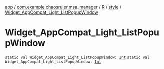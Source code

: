 [app](../../../index.md) / [com.example.chaosruler.msa_manager](../../index.md) / [R](../index.md) / [style](index.md) / [Widget_AppCompat_Light_ListPopupWindow](.)

# Widget_AppCompat_Light_ListPopupWindow

`static val Widget_AppCompat_Light_ListPopupWindow: `[`Int`](https://kotlinlang.org/api/latest/jvm/stdlib/kotlin/-int/index.html)
`static val Widget_AppCompat_Light_ListPopupWindow: `[`Int`](https://kotlinlang.org/api/latest/jvm/stdlib/kotlin/-int/index.html)